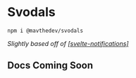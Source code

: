 # Svodals

`npm i @mavthedev/svodals`

*Slightly based off of [[svelte-notifications]](https://github.com/keenethics/svelte-notifications)*


## **Docs Coming Soon**